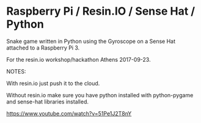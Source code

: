 
# Raspberry Pi / Resin.IO / Sense Hat / Python

Snake game written in Python using the Gyroscope on a Sense Hat attached to a Raspberry Pi 3.

For the resin.io workshop/hackathon Athens 2017-09-23.

NOTES:

With resin.io just push it to the cloud.

Without resin.io make sure you have python installed with python-pygame and sense-hat libraries installed.


https://www.youtube.com/watch?v=51Pe1J2T8nY
